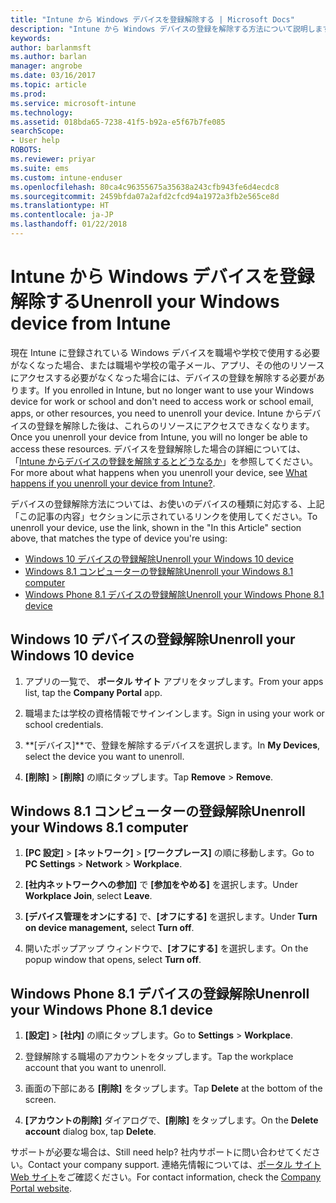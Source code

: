 ```yaml
---
title: "Intune から Windows デバイスを登録解除する | Microsoft Docs"
description: "Intune から Windows デバイスの登録を解除する方法について説明します"
keywords: 
author: barlanmsft
ms.author: barlan
manager: angrobe
ms.date: 03/16/2017
ms.topic: article
ms.prod: 
ms.service: microsoft-intune
ms.technology: 
ms.assetid: 018bda65-7238-41f5-b92a-e5f67b7fe085
searchScope:
- User help
ROBOTS: 
ms.reviewer: priyar
ms.suite: ems
ms.custom: intune-enduser
ms.openlocfilehash: 80ca4c96355675a35638a243cfb943fe6d4ecdc8
ms.sourcegitcommit: 2459bfda07a2afd2cfcd94a1972a3fb2e565ce8d
ms.translationtype: HT
ms.contentlocale: ja-JP
ms.lasthandoff: 01/22/2018
---
```

# <a name="unenroll-your-windows-device-from-intune"></a><span data-ttu-id="e6d55-103">Intune から Windows デバイスを登録解除する</span><span class="sxs-lookup"><span data-stu-id="e6d55-103">Unenroll your Windows device from Intune</span></span>

<span data-ttu-id="e6d55-104">現在 Intune に登録されている Windows デバイスを職場や学校で使用する必要がなくなった場合、または職場や学校の電子メール、アプリ、その他のリソースにアクセスする必要がなくなった場合には、デバイスの登録を解除する必要があります。</span><span class="sxs-lookup"><span data-stu-id="e6d55-104">If you enrolled in Intune, but no longer want to use your Windows device for work or school and don't need to access work or school email, apps, or other resources, you need to unenroll your device.</span></span> <span data-ttu-id="e6d55-105">Intune からデバイスの登録を解除した後は、これらのリソースにアクセスできなくなります。</span><span class="sxs-lookup"><span data-stu-id="e6d55-105">Once you unenroll your device from Intune, you will no longer be able to access these resources.</span></span> <span data-ttu-id="e6d55-106">デバイスを登録解除した場合の詳細については、「[Intune からデバイスの登録を解除するとどうなるか](what-happens-if-you-unenroll-your-device-from-intune-windows.md)」を参照してください。</span><span class="sxs-lookup"><span data-stu-id="e6d55-106">For more about what happens when you unenroll your device, see [What happens if you unenroll your device from Intune?](what-happens-if-you-unenroll-your-device-from-intune-windows.md).</span></span>

<span data-ttu-id="e6d55-107">デバイスの登録解除方法については、お使いのデバイスの種類に対応する、上記「この記事の内容」セクションに示されているリンクを使用してください。</span><span class="sxs-lookup"><span data-stu-id="e6d55-107">To unenroll your device, use the link, shown in the "In this Article" section above, that matches the type of device you're using:</span></span>

-   [<span data-ttu-id="e6d55-108">Windows 10 デバイスの登録解除</span><span class="sxs-lookup"><span data-stu-id="e6d55-108">Unenroll your Windows 10 device</span></span>](#unenroll-your-windows-10-device)
-   [<span data-ttu-id="e6d55-109">Windows 8.1 コンピューターの登録解除</span><span class="sxs-lookup"><span data-stu-id="e6d55-109">Unenroll your Windows 8.1 computer</span></span>](#unenroll-your-windows-81-computer)
-   [<span data-ttu-id="e6d55-110">Windows Phone 8.1 デバイスの登録解除</span><span class="sxs-lookup"><span data-stu-id="e6d55-110">Unenroll your Windows Phone 8.1 device</span></span>](#unenroll-your-windows-phone-81-device)

## <a name="unenroll-your-windows-10-device"></a><span data-ttu-id="e6d55-111">Windows 10 デバイスの登録解除</span><span class="sxs-lookup"><span data-stu-id="e6d55-111">Unenroll your Windows 10 device</span></span>

1.  <span data-ttu-id="e6d55-112">アプリの一覧で、 **ポータル サイト** アプリをタップします。</span><span class="sxs-lookup"><span data-stu-id="e6d55-112">From your apps list, tap the **Company Portal** app.</span></span>

2.  <span data-ttu-id="e6d55-113">職場または学校の資格情報でサインインします。</span><span class="sxs-lookup"><span data-stu-id="e6d55-113">Sign in using your work or school credentials.</span></span>

3.  <span data-ttu-id="e6d55-114">**[デバイス]**で、登録を解除するデバイスを選択します。</span><span class="sxs-lookup"><span data-stu-id="e6d55-114">In **My Devices**, select the device you want to unenroll.</span></span>

4.  <span data-ttu-id="e6d55-115">**[削除]** &gt; **[削除]** の順にタップします。</span><span class="sxs-lookup"><span data-stu-id="e6d55-115">Tap **Remove** &gt; **Remove**.</span></span>

## <a name="unenroll-your-windows-81-computer"></a><span data-ttu-id="e6d55-116">Windows 8.1 コンピューターの登録解除</span><span class="sxs-lookup"><span data-stu-id="e6d55-116">Unenroll your Windows 8.1 computer</span></span>

1.  <span data-ttu-id="e6d55-117">**[PC 設定]** &gt; **[ネットワーク]** &gt; **[ワークプレース]** の順に移動します。</span><span class="sxs-lookup"><span data-stu-id="e6d55-117">Go to **PC Settings** &gt; **Network** &gt; **Workplace**.</span></span>

2.  <span data-ttu-id="e6d55-118">**[社内ネットワークへの参加]** で **[参加をやめる]** を選択します。</span><span class="sxs-lookup"><span data-stu-id="e6d55-118">Under **Workplace Join**, select **Leave**.</span></span>

3.  <span data-ttu-id="e6d55-119">**[デバイス管理をオンにする]** で、**[オフにする]** を選択します。</span><span class="sxs-lookup"><span data-stu-id="e6d55-119">Under **Turn on device management,** select **Turn off**.</span></span>

4.  <span data-ttu-id="e6d55-120">開いたポップアップ ウィンドウで、**[オフにする]** を選択します。</span><span class="sxs-lookup"><span data-stu-id="e6d55-120">On the popup window that opens, select **Turn off**.</span></span>

## <a name="unenroll-your-windows-phone-81-device"></a><span data-ttu-id="e6d55-121">Windows Phone 8.1 デバイスの登録解除</span><span class="sxs-lookup"><span data-stu-id="e6d55-121">Unenroll your Windows Phone 8.1 device</span></span>

1.  <span data-ttu-id="e6d55-122">**[設定]** &gt; **[社内]** の順にタップします。</span><span class="sxs-lookup"><span data-stu-id="e6d55-122">Go to **Settings** &gt; **Workplace**.</span></span>

2.  <span data-ttu-id="e6d55-123">登録解除する職場のアカウントをタップします。</span><span class="sxs-lookup"><span data-stu-id="e6d55-123">Tap the workplace account that you want to unenroll.</span></span>

3.  <span data-ttu-id="e6d55-124">画面の下部にある **[削除]** をタップします。</span><span class="sxs-lookup"><span data-stu-id="e6d55-124">Tap **Delete** at the bottom of the screen.</span></span>

4.  <span data-ttu-id="e6d55-125">**[アカウントの削除]** ダイアログで、**[削除]** をタップします。</span><span class="sxs-lookup"><span data-stu-id="e6d55-125">On the **Delete account** dialog box, tap **Delete**.</span></span>

<span data-ttu-id="e6d55-126">サポートが必要な場合は、</span><span class="sxs-lookup"><span data-stu-id="e6d55-126">Still need help?</span></span> <span data-ttu-id="e6d55-127">社内サポートに問い合わせてください。</span><span class="sxs-lookup"><span data-stu-id="e6d55-127">Contact your company support.</span></span> <span data-ttu-id="e6d55-128">連絡先情報については、[ポータル サイト Web サイト](https://portal.manage.microsoft.com#HelpDeskDialog)をご確認ください。</span><span class="sxs-lookup"><span data-stu-id="e6d55-128">For contact information, check the [Company Portal website](https://portal.manage.microsoft.com#HelpDeskDialog).</span></span>
